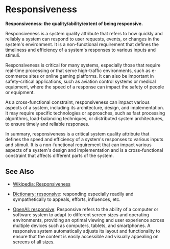 # Responsiveness

**Responsiveness: the quality/ability/extent of being responsive.**

<span data-chatgpt-prompt="explain responsiveness (system quality attribute, cross-functional constraint, non-functional requirement\)">

Responsiveness is a system quality attribute that refers to how quickly and reliably a system can respond to user requests, events, or changes in the system's environment. It is a non-functional requirement that defines the timeliness and efficiency of a system's responses to various inputs and stimuli. 

Responsiveness is critical for many systems, especially those that require real-time processing or that serve high-traffic environments, such as e-commerce sites or online gaming platforms. It can also be important in safety-critical applications, such as aviation control systems or medical equipment, where the speed of a response can impact the safety of people or equipment.

As a cross-functional constraint, responsiveness can impact various aspects of a system, including its architecture, design, and implementation. It may require specific technologies or approaches, such as fast processing algorithms, load-balancing techniques, or distributed system architectures, to ensure timely and reliable responses. 

In summary, responsiveness is a critical system quality attribute that defines the speed and efficiency of a system's responses to various inputs and stimuli. It is a non-functional requirement that can impact various aspects of a system's design and implementation and is a cross-functional constraint that affects different parts of the system.

</span>

## See Also

* [Wikipedia: Responsiveness](https://wikipedia.org/wiki/Responsiveness)

* [Dictionary: responsive](https://www.dictionary.com/browse/responsive): responding especially readily and sympathetically to appeals, efforts, influences, etc.

* [OpenAI: responsive](https:://openai.com): <span data-chatgpt-prompt="define responsive (computers and software)">Responsive refers to the ability of a computer or software system to adapt to different screen sizes and operating environments, providing an optimal viewing and user experience across multiple devices such as computers, tablets, and smartphones. A responsive system automatically adjusts its layout and functionality to ensure that the content is easily accessible and visually appealing on screens of all sizes.</span>
